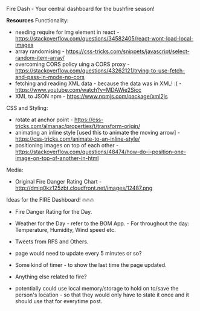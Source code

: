 Fire Dash - Your central dashboard for the bushfire season!


**Resources**
Functionality:
- needing require for img element in react - https://stackoverflow.com/questions/34582405/react-wont-load-local-images
- array randomising - https://css-tricks.com/snippets/javascript/select-random-item-array/
- overcoming CORS policy uing a CORS proxy - https://stackoverflow.com/questions/43262121/trying-to-use-fetch-and-pass-in-mode-no-cors
- fetching and reading XML data - because the data was in XML! :( - https://www.youtube.com/watch?v=MDAWie2Sicc
- XML to JSON npm  - https://www.npmjs.com/package/xml2js

CSS and Styling:
- rotate at anchor point - https://css-tricks.com/almanac/properties/t/transform-origin/
- animating an inline style [used this to animate the moving arrow] - https://css-tricks.com/animate-to-an-inline-style/
- positioning images on top of each other - https://stackoverflow.com/questions/48474/how-do-i-position-one-image-on-top-of-another-in-html

Media:
- Original Fire Danger Rating Chart - http://dmiq0kz125zbt.cloudfront.net/images/12487.png


Ideas for the FIRE Dashboard! 🔥🔥🔥

- Fire Danger Rating for the Day.
- Weather for the Day - refer to the BOM App. - For throughout the day: Temperature, Humidity, Wind speed etc.
- Tweets from RFS and Others.
- page would need to update every 5 minutes or so?
- Some kind of timer - to show the last time the page updated.
- Anything else related to fire?




- potentially could use local memory/storage to hold on to/save the person's location - so that they would only have to state it once and it should use that for everytime post.
